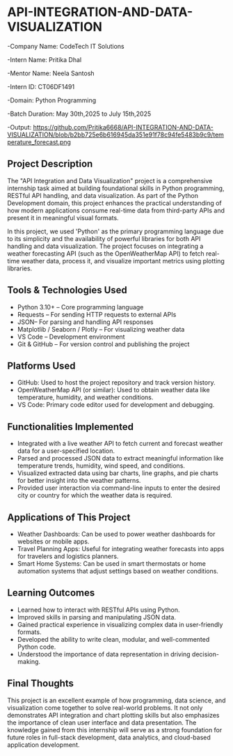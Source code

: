 # API-INTEGRATION-AND-DATA-VISUALIZATION

-Company Name: CodeTech IT Solutions

-Intern Name: Pritika Dhal

-Mentor Name: Neela Santosh

-Intern ID: CT06DF1491

-Domain: Python Programming

-Batch Duration: May 30th,2025 to July 15th,2025

-Output: https://github.com/Pritika6668/API-INTEGRATION-AND-DATA-VISUALIZATION/blob/b2bb725e6b616945da351e91f78c94fe5483b9c9/temperature_forecast.png

## Project Description

The "API Integration and Data Visualization" project is a comprehensive internship task aimed at building foundational skills in Python programming, RESTful API handling, and data visualization. As part of the Python Development domain, this project enhances the practical understanding of how modern applications consume real-time data from third-party APIs and present it in meaningful visual formats.

In this project, we used 'Python' as the primary programming language due to its simplicity and the availability of powerful libraries for both API handling and data visualization. The project focuses on integrating a weather forecasting API (such as the OpenWeatherMap API) to fetch real-time weather data, process it, and visualize important metrics using plotting libraries.

## Tools & Technologies Used

- Python 3.10+ – Core programming language
- Requests – For sending HTTP requests to external APIs
- JSON– For parsing and handling API responses
- Matplotlib / Seaborn / Plotly – For visualizing weather data
- VS Code – Development environment
 - Git & GitHub – For version control and publishing the project

## Platforms Used

- GitHub: Used to host the project repository and track version history.
- OpenWeatherMap API (or similar): Used to obtain weather data like temperature, humidity, and weather conditions.
- VS Code: Primary code editor used for development and debugging.

## Functionalities Implemented

- Integrated with a live weather API to fetch current and forecast weather data for a user-specified location.
- Parsed and processed JSON data to extract meaningful information like temperature trends, humidity, wind speed, and conditions.
- Visualized extracted data using bar charts, line graphs, and pie charts for better insight into the weather patterns.
- Provided user interaction via command-line inputs to enter the desired city or country for which the weather data is required.

## Applications of This Project

- Weather Dashboards: Can be used to power weather dashboards for websites or mobile apps.
- Travel Planning Apps: Useful for integrating weather forecasts into apps for travelers and logistics planners.
- Smart Home Systems: Can be used in smart thermostats or home automation systems that adjust settings based on weather conditions.

## Learning Outcomes

- Learned how to interact with RESTful APIs using Python.
- Improved skills in parsing and manipulating JSON data.
- Gained practical experience in visualizing complex data in user-friendly formats.
- Developed the ability to write clean, modular, and well-commented Python code.
- Understood the importance of data representation in driving decision-making.

## Final Thoughts

This project is an excellent example of how programming, data science, and visualization come together to solve real-world problems. It not only demonstrates API integration and chart plotting skills but also emphasizes the importance of clean user interface and data presentation. The knowledge gained from this internship will serve as a strong foundation for future roles in full-stack development, data analytics, and cloud-based application development.
